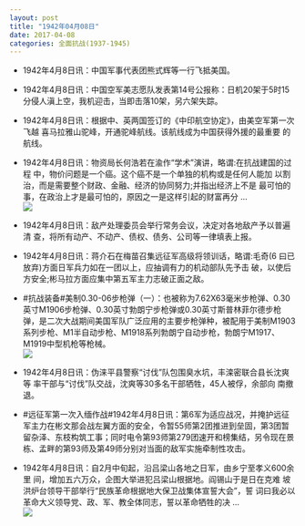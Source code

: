 ```yaml
---
layout: post
title: "1942年04月08日"
date: 2017-04-08
categories: 全面抗战(1937-1945)
---
```


<meta name="referrer" content="no-referrer" />

- 1942年4月8日讯：中国军事代表团熊式辉等一行飞抵美国。 

- 1942年4月8日讯：中国空军美志愿队发表第14号公报称：日机20架于5时15 分侵人滇上空，我机迎击，当即击落10架，另六架失踪。 

- 1942年4月8日讯：根据中、英两国签订的《中印航空协定》，由美空军第一次飞越 喜马拉雅山驼峰，开通驼峰航线。该航线成为中国获得外援的最重要 的航线。 

- 1942年4月8日讯：物资局长何浩若在渝作“学术”演讲，略谓:在抗战建国的过程 中，物价问题是一个癌。这个癌不是一个单独的机构或是任何人能加 以割治，而是需要整个财政、金融、经济的协同努力;并指出经济上不是 最可怕的事，在政治上才是最可怕的，原因之一是这样引起的财富再分  ... <br/><img src="https://wx2.sinaimg.cn/large/aca367d8ly1feffcy7xv5j20c809zq2z.jpg" />

- 1942年4月8日讯：敌产处理委员会举行常务会议，决定对各地敌产予以普遍清 查，将所有动产、不动产、债权、债务、公司等一律填表上报。 

- 1942年4月8日讯：蒋介石在梅苗召集远征军高级将领训话，略谓:毛奇(6 曰已放弃)方面日军兵力如在一团以上，应抽调有力的机动部队先予击 破，以使后方安全;彬马拉方面应集中第五军主力志破正面之敌。 

- #抗战装备#美制0.30-06步枪弹（一）：也被称为7.62X63毫米步枪弹、0.30英寸M1906步枪弹、0.30英寸勃朗宁步枪弹或0.30英寸斯普林菲尔德步枪弹，是二次大战期间美国军队广泛应用的主要步枪弹种，被配用于美制M1903系列步枪、M1半自动步枪、M1918系列勃朗宁自动步枪，勃朗宁M1917、M1919中型机枪等枪械。 <br/><img src="https://wx3.sinaimg.cn/large/aca367d8ly1fef1i042tfj20dc1o7k2k.jpg" />

- 1942年4月8日讯：伪涞平县警察“讨伐”队包围臭水坑，丰滦密联合县长沈爽等 率干部与“讨伐”队交战，沈爽等30多名干部牺牲，45人被俘，余部向 南撤退。 

- #远征军第一次入缅作战#1942年4月8日讯：第6军为适应战况，并掩护远征军主力在彬文那会战左翼方面的安全，令暂55师第2团推进到垒固，第3团暂留杂泽、东枝构筑工事；同时电令第93师第279团速开和榜集结，另令现在景栋、孟畔的第93师及第49师分别对当面的敌军实施牵制性攻击。 

- 1942年4月8日讯：自2月中旬起，沿吕梁山各地之日军，由乡宁至孝义600余里 间，增加五六万众，企图大举进犯吕梁山根据地。阎锡山于是日在克难 坡洪炉台领导干部举行“民族革命根据地大保卫战集体宣誓大会”，誓 词曰我必以革命大义领导党、政、军、教全体同志，誓以革命牺牲的决  ... <br/><img src="https://wx3.sinaimg.cn/large/aca367d8ly1feewb5spslj20c80bx3yn.jpg" />

